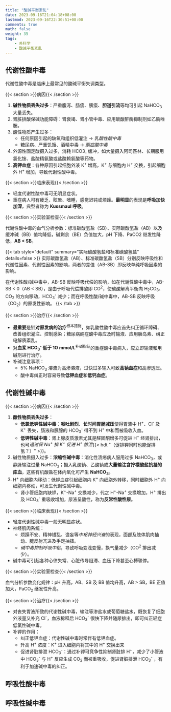 ```yaml
---
title: "酸碱平衡紊乱"
date: 2023-09-16T21:04:18+08:00
lastmod: 2023-09-16T22:30:51+08:00
comments: true
math: false
weight: 35
tags:
    - 外科学
    - 酸碱平衡紊乱
---
```


<!--more-->

## 代谢性酸中毒

代谢性酸中毒是临床上最常见的酸碱平衡失调类型。

{{< section >}}病因{{< /section >}}

1. **碱性物质丢失过多**：严重腹泻、肠瘘、胰瘘、**胆道引流**等均可引起 NaHCO<sub>3</sub> 大量丢失。
2. 肾脏排酸保碱功能障碍：肾衰竭、肾小管中毒、应用碳酸酐酶抑制剂如乙酰唑胺。
3. 酸性物质产生过多：
    - 任何原因引起的缺氧和组织低灌注 → *乳酸性酸中毒*
    - 糖尿病、严重饥饿、酒精中毒 → *酮症酸中毒*
4. 外源性固定酸摄入过多，消耗 HCO3<sub>-</sub> 缓冲，如大量摄入阿司匹林、长期服用氯化铵、盐酸精氨酸或盐酸赖氨酸等药物。
5. **高钾血症**：各种原因引起细胞外液 K<sup>+</sup> 增高，K<sup>+</sup> 与细胞内 H<sup>+</sup> 交换，引起细胞外 H<sup>+</sup> 增加，导致代谢性酸中毒。

{{< section >}}临床表现{{< /section >}}

- 轻度代谢性酸中毒可无明显症状。
- 重症病人可有疲乏、眩晕、嗜睡，感觉迟钝或烦躁。**最明显**的表现是**呼吸加快加深**，典型者称为 **Kussmaul 呼吸**。

{{< section >}}实验室检查{{< /section >}}

代谢性酸中毒的血气分析参数：标准碳酸氢盐（SB）、实际碳酸氢盐（AB）以及缓冲碱（BB）值均降低，碱剩余（BE）负值加大，pH 下降、PaCO2 继发性降低，**AB \< SB**。

{{< tab style="default" summary="实际碳酸氢盐和标准碳酸氢盐" details=false >}}
实际碳酸氢盐（AB）、标准碳酸氢盐（SB）分别反映呼吸性和代谢性因素、代谢性因素的影响，两者的差值（AB-SB）即反映单纯呼吸因素的影响。

在代谢性酸/碱中毒中，AB-SB 反映呼吸代偿的影响，如在代谢性酸中毒中，AB-SB \< 0（AB \< SB），是由于呼吸代偿排酸即 CO<sup>2</sup>，使碳酸解离平衡向 H<sub>2</sub>CO<sub>3</sub>、CO<sub>2</sub> 的方向移动，HCO<sub>3</sub><sup>-</sup> 减少；而在呼吸性酸/碱中毒中，AB-SB 反映呼吸（CO<sub>2</sub>）的原发性影响。
{{< /tab >}}

{{< section >}}治疗{{< /section >}}

- **最重要**是**针对原发病的治疗**<sup>根本措施</sup>，如乳酸性酸中毒应首先纠正循环障碍、改善组织灌注、控制感染；糖尿病酮症酸中毒应及时输液、应用胰岛素、纠正电解质紊乱。
- 对**血浆 HCO<sub>3</sub><sup>-</sup> 低于 1O mmol/L**<sup>补碱指征</sup>的重症酸中毒病入，应立即输液和用碱剂进行治疗。
- 补碱注意事项：
    - 5% NaHCO<sub>3</sub> 溶液为高渗溶液，过快过多输入可致**高钠血症**和高渗透压。
    - 酸中毒纠正时容易导致**低钾血症**和**低钙血症**。

## 代谢性碱中毒

{{< section >}}病因{{< /section >}}

1. **酸性物质丢失过多**：
    - **低氯低钾性碱中毒**：**呕吐剧烈**、**长时间胃肠减压**使得胃液中 H<sup>+</sup>、Cl<sup>-</sup> 及 K<sup>+</sup> 丢失，肠液和胰腺的 HCO<sub>3</sub><sup>-</sup> 得不到 H<sup>+</sup> 中和而被吸收入血。
    - **低钾性碱中毒**：肾上腺皮质激素尤其是醛固酮增多可促进 H<sup>+</sup> 经肾排出，也可*通过保 Na<sup>+</sup> 排 K<sup>+</sup> 促进 H<sup>+</sup> 排泄*{{< hdt "（促排钾同时也能促排氢？）" >}}。
2. 碱性物质摄入过多：**浓缩性碱中毒**：消化性溃疡病人服用过多 NaHCO<sub>3</sub>，或静脉输注过量 NaHCO<sub>3</sub>；摄入乳酸钠、乙酸钠或**大量输注含拧檬酸盐抗凝的库血**，这些有机酸盐在体内氧化可产生 **NaHCO<sub>3</sub>**。
3. H<sup>+</sup> 向细胞内移动：低钾血症引起细胞内 K<sup>+</sup> 向细胞外转移，同时细胞外 H<sup>+</sup> 向细胞内移动，可发生代谢性碱中毒。
    - 肾小管细胞内缺钾，K<sup>+</sup>-Na<sup>+</sup> 交换减少，代之 H<sup>+</sup>-Na<sup>+</sup> 交换增加，H<sup>+</sup> 排出及 HCO<sub>3</sub><sup>-</sup> 重吸收增加，尿液呈酸性，称为**反常性酸性尿**。

{{< section >}}临床表现{{< /section >}}

- 轻度代谢性碱中毒一般无明显症状。
- 神经肌肉系统：
    - 烦躁不安、精神错乱、谵妄等*中枢神经兴奋*的表现，面部及肢体肌肉抽动、腱反射亢进及手足抽搐。
    - *碱中毒抑制呼吸中枢*，导致呼吸变浅变慢，换气量减少（CO<sup>2</sup> 排出减少）。
- 碱中毒可引起各种心律失常、心脏传导阻滞、血压下降甚至心搏骤停。

{{< section >}}实验室检查{{< /section >}}

血气分析参数变化规律：pH 升高，AB、SB 及 BB 值均升高，AB \> SB，BE 正值加大，PaCO<sub>2</sub> 继发性升高。

{{< section >}}治疗{{< /section >}}

- 对丧失胃液所致的代谢性碱中毒，输注等渗盐水或葡萄糖盐水，既恢复了细胞外液量又补充 Cl<sup>-</sup>，血液稀释后 HCO<sub>3</sub><sup>-</sup> 很快下降并随尿排出，即可纠正轻症低氯性碱中毒。
- 补钾的作用：
    - 纠正低钾血症：代谢性碱中毒时常伴有低钾血症。
    - 升高 H<sup>+</sup> 浓度：K<sup>+</sup> 进入细胞内将其中的 H<sup>+</sup> 交换出来
    - 促进肾脏排泄 HCO<sub>3</sub><sup>-</sup>：通过补钾可竞争性抑制肾脏排 H<sup>+</sup>，减少了小管液中 HCO<sub>3</sub><sup>-</sup> 与 H<sup>+</sup> 反应生成 CO<sub>2</sub> 而被重吸收，促进肾脏排泄 HCO<sub>3</sub><sup>-</sup> ，有利于加速碱中毒的纠正。

## 呼吸性酸中毒

## 呼吸性碱中毒

